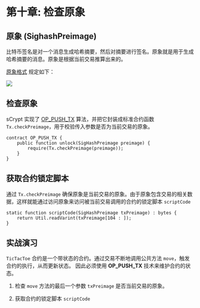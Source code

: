 # 第十章: 检查原象

## 原象 (SighashPreimage)

比特币签名是对一个消息生成哈希摘要，然后对摘要进行签名。原象就是用于生成哈希摘要的消息。原象是根据当前交易推算出来的。

[原象格式](https://github.com/bitcoin-sv/bitcoin-sv/blob/master/doc/abc/replay-protected-sighash.md#digest-algorithm) 规定如下：

![](https://img-blog.csdnimg.cn/20200712222718698.png?x-oss-process=image/watermark,type_ZmFuZ3poZW5naGVpdGk,shadow_10,text_aHR0cHM6Ly9ibG9nLmNzZG4ubmV0L2ZyZWVkb21oZXJv,size_16,color_FFFFFF,t_70#pic_center)

## 检查原象
sCrypt 实现了 [OP_PUSH_TX](https://blog.csdn.net/freedomhero/article/details/107306604?spm=1001.2014.3001.5501) 算法，并把它封装成标准合约函数 `Tx.checkPreimage`，用于校验传入参数是否为当前交易的原象。

```solidity
contract OP_PUSH_TX {
    public function unlock(SigHashPreimage preimage) { 
        require(Tx.checkPreimage(preimage));
    }
}
```


## 获取合约锁定脚本

通过 `Tx.checkPreimage` 确保原象是当前交易的原象。由于原象包含交易的相关数据，这样就能通过访问原象来访问被当前交易调用的合约的锁定脚本 `scriptCode`

```solidity
static function scriptCode(SigHashPreimage txPreimage) : bytes {
    return Util.readVarint(txPreimage[104 : ]);
}

```


## 实战演习

`TicTacToe` 合约是一个带状态的合约。通过交易不断地调用公共方法 `move`，触发合约的执行，从而更新状态。
因此必须使用 **OP_PUSH_TX** 技术来维护合约的状态。

1. 检查 `move` 方法的最后一个参数 `txPreimage` 是否当前交易的原象。

2. 获取合约的锁定脚本 `scriptCode`

